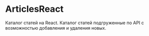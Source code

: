 # ArticlesReact
Каталог статей на React.
Каталог статей подгруженные по API с возможностью добавления и удаления новых.
